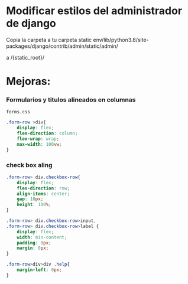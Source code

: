 # Modificar estilos del administrador de django

Copia la carpeta a tu carpeta static
env/lib/python3.8/site-packages/django/contrib/admin/static/admin/

a /{static_root}/


# Mejoras: 

### Formularios y titulos alineados en columnas
`forms.css`
```css
.form-row >div{
    display: flex;
    flex-direction: column;
    flex-wrap: wrap;
    max-width: 100vw;
}

```

### check box aling

```css
.form-row> div.checkbox-row{
    display: flex;
    flex-direction: row;
    align-items: center;
    gap: 10px;
    height: 100%;
}

.form-row> div.checkbox-row>input,
.form-row> div.checkbox-row>label {
    display: flex;
    width: min-content;
    padding: 0px;
    margin: 0px;
}

.form-row>div>div .help{
    margin-left: 0px;
}

```
